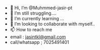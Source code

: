 - 👋 Hi, I’m @Muhmmed-jasir-pt
- 👀 I’m still struggling....
- 🌱 I’m currently learning ...
- 💞️ I’m looking to collaborate with myself..
- 📫 How to reach me  
- email : jasintkl@gmail.com
- call/whatsapp ; 7025491401

<!---
Muhmmed-jasir-pt/Muhmmed-jasir-pt is a ✨ special ✨ repository because its `README.md` (this file) appears on your GitHub profile.
You can click the Preview link to take a look at your changes.
--->
